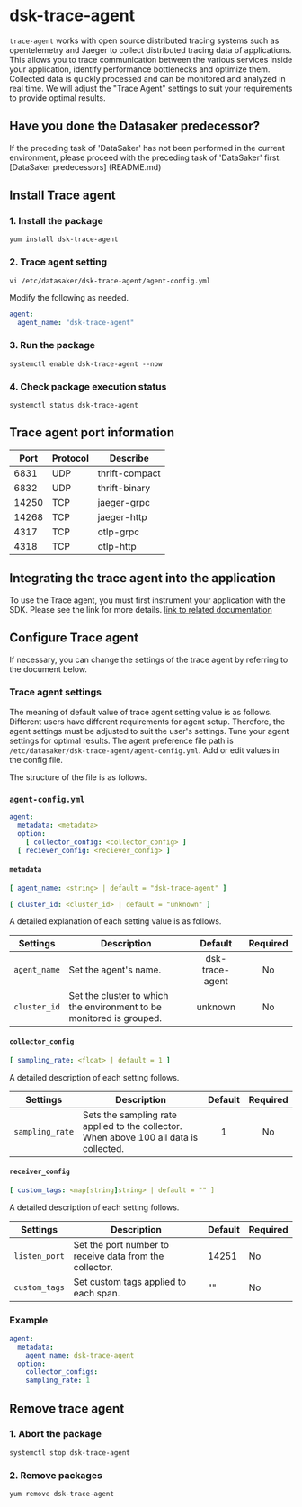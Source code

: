 # dsk-trace-agent

`trace-agent` works with open source distributed tracing systems such as opentelemetry and Jaeger to collect distributed tracing data of applications.
This allows you to trace communication between the various services inside your application, identify performance bottlenecks and optimize them.
Collected data is quickly processed and can be monitored and analyzed in real time.
We will adjust the "Trace Agent" settings to suit your requirements to provide optimal results.

## Have you done the Datasaker predecessor?

If the preceding task of 'DataSaker' has not been performed in the current environment, please proceed with the preceding task of 'DataSaker' first. [DataSaker predecessors] (README.md)

## Install Trace agent

### 1. Install the package
```shell
yum install dsk-trace-agent
```
### 2. Trace agent setting
```shell
vi /etc/datasaker/dsk-trace-agent/agent-config.yml
```
Modify the following as needed.
```yaml
agent:
  agent_name: "dsk-trace-agent"
```
### 3. Run the package
```shell
systemctl enable dsk-trace-agent --now
```
### 4. Check package execution status
```shell
systemctl status dsk-trace-agent
```
## Trace agent port information

| Port | Protocol | Describe |
|---------|---------|----------------|
| 6831 | UDP | thrift-compact |
| 6832 | UDP | thrift-binary |
| 14250 | TCP | jaeger-grpc |
| 14268 | TCP | jaeger-http |
| 4317 | TCP | otlp-grpc |
| 4318 | TCP | otlp-http |

## Integrating the trace agent into the application

To use the Trace agent, you must first instrument your application with the SDK.
Please see the link for more details.
[link to related documentation](https://github.com/datasaker/documentation/tree/main/settings/dsk-trace-agent/Instrumentation)

## Configure Trace agent

If necessary, you can change the settings of the trace agent by referring to the document below.

### Trace agent settings

The meaning of default value of trace agent setting value is as follows.
Different users have different requirements for agent setup.
Therefore, the agent settings must be adjusted to suit the user's settings.
Tune your agent settings for optimal results.
The agent preference file path is `/etc/datasaker/dsk-trace-agent/agent-config.yml`.
Add or edit values ​​in the config file.

The structure of the file is as follows.

### `agent-config.yml`
```yaml
agent:
  metadata: <metadata>
  option:
    [ collector_config: <collector_config> ]
  [ reciever_config: <reciever_config> ]
```
#### `metadata`
```yaml
[ agent_name: <string> | default = "dsk-trace-agent" ]

[ cluster_id: <cluster_id> | default = "unknown" ]
```
A detailed explanation of each setting value is as follows.

| **Settings** | **Description** | **Default** | **Required** |
| -------------------------- | ---------------------------------------------------------------------------------------------------- | :---------: | :----------: |
| `agent_name` | Set the agent's name. | dsk-trace-agent | No |
| `cluster_id` | Set the cluster to which the environment to be monitored is grouped. | unknown | No |

#### `collector_config`
```yaml
[ sampling_rate: <float> | default = 1 ]
```
A detailed description of each setting follows.

| **Settings** | **Description** | **Default** | **Required** |
| -------------------------- | ---------------------------------------------------------------------------------------------------- | :---------: | :----------: |
| `sampling_rate` | Sets the sampling rate applied to the collector. When above 100 all data is collected. | 1 | No |

#### `receiver_config`
```yaml
[ custom_tags: <map[string]string> | default = "" ]
```
A detailed description of each setting follows.

| **Settings** | **Description** | **Default** | **Required** |
| -------------------------- | ---------------------------------------------------------------------------------------------------- | ----------- | ------------ |
| `listen_port` | Set the port number to receive data from the collector. | 14251 | No |
| `custom_tags` | Set custom tags applied to each span. | "" | No |

### Example
```yaml
agent:
  metadata:
    agent_name: dsk-trace-agent 
  option:
    collector_configs:
    sampling_rate: 1
```
## Remove trace agent

### 1. Abort the package
```shell
systemctl stop dsk-trace-agent
```
### 2. Remove packages
```shell
yum remove dsk-trace-agent
```
